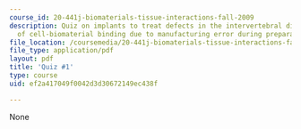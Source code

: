 ```yaml
---
course_id: 20-441j-biomaterials-tissue-interactions-fall-2009
description: Quiz on implants to treat defects in the intervertebral disc and loss
  of cell-biomaterial binding due to manufacturing error during preparation of biomaterial.
file_location: /coursemedia/20-441j-biomaterials-tissue-interactions-fall-2009/ef2a417049f0042d3d30672149ec438f_MIT20_441JF09_quiz1.pdf
file_type: application/pdf
layout: pdf
title: 'Quiz #1'
type: course
uid: ef2a417049f0042d3d30672149ec438f

---
```

None